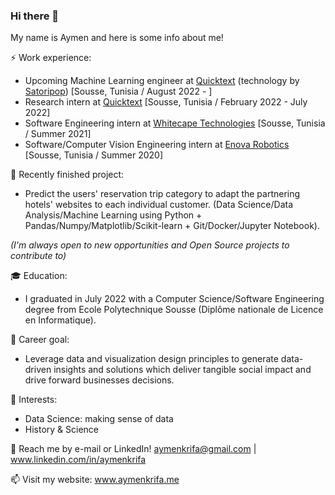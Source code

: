 ### Hi there 👋

My name is Aymen and here is some info about me!

⚡ Work experience:
- Upcoming Machine Learning engineer at <a href="https://www.quicktext.im/">Quicktext</a> (technology by <a href="https://www.satoripop.com/">Satoripop</a>) [Sousse, Tunisia / August 2022 - ]
- Research intern at <a href="https://www.quicktext.im/">Quicktext</a> [Sousse, Tunisia / February 2022 - July 2022]
- Software Engineering intern at <a href="https://www.whitecapetech.com/">Whitecape Technologies</a> [Sousse, Tunisia / Summer 2021]
- Software/Computer Vision Engineering intern at <a href="https://www.enovarobotics.eu/">Enova Robotics</a> [Sousse, Tunisia / Summer 2020]

🔭 Recently finished project: 
- Predict the users' reservation trip category to adapt the partnering hotels' websites to each individual customer. (Data Science/Data Analysis/Machine Learning using Python + Pandas/Numpy/Matplotlib/Scikit-learn + Git/Docker/Jupyter Notebook).

*(I'm always open to new opportunities and Open Source projects to contribute to)*

:mortar_board: Education:
- I graduated in July 2022 with a Computer Science/Software Engineering degree from Ecole Polytechnique Sousse (Diplôme nationale de Licence en Informatique).

:dart: Career goal:
- Leverage data and visualization design principles to generate data-driven insights and solutions which deliver tangible social impact and drive forward businesses decisions.

🌱 Interests:
- Data Science: making sense of data
- History & Science

💬 Reach me by e-mail or LinkedIn! aymenkrifa@gmail.com | www.linkedin.com/in/aymenkrifa

📫 Visit my website: www.aymenkrifa.me
